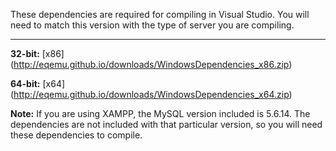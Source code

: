 These dependencies are required for compiling in Visual Studio. You will need to match this version with the type of server you are compiling.

***

**32-bit:** [x86] (http://eqemu.github.io/downloads/WindowsDependencies_x86.zip)

**64-bit:** [x64] (http://eqemu.github.io/downloads/WindowsDependencies_x64.zip)

**Note:** If you are using XAMPP, the MySQL version included is 5.6.14. The dependencies are not included with that particular version, so you will need these dependencies to compile.